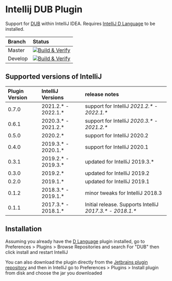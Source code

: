 Intellij DUB Plugin
===================

Support for [DUB](https://code.dlang.org/) within IntelliJ IDEA. Requires [IntelliJ D Language](https://github.com/intellij-dlanguage/intellij-dlanguage) to be installed.

| Branch | Status |
| :--- | :--- |
| Master | [![Build & Verify](https://github.com/intellij-dlanguage/intellij-dub/actions/workflows/gradle.yml/badge.svg?branch=master)](https://github.com/intellij-dlanguage/intellij-dub/actions/workflows/gradle.yml) |
| Develop | [![Build & Verify](https://github.com/intellij-dlanguage/intellij-dub/actions/workflows/gradle.yml/badge.svg?branch=develop)](https://github.com/intellij-dlanguage/intellij-dub/actions/workflows/gradle.yml) |

## Supported versions of IntelliJ

| Plugin Version | IntelliJ Versions | release notes                                              |
| :--- | :--- |:-----------------------------------------------------------|
| 0.7.0 | 2021.2.* - 2022.1.* | support for IntelliJ _2021.2.*_ - _2022.1.*_               |
| 0.6.1 | 2020.3.* - 2021.2.* | support for IntelliJ _2020.3.*_ - _2021.2.*_               |
| 0.5.0 | 2020.2.* | support for IntelliJ 2020.2                                |
| 0.4.0 | 2019.3.* - 2020.1.* | support for IntelliJ 2020.1                                |
| 0.3.1 | 2019.2.* - 2019.3.* | updated for IntelliJ 2019.3.*                              |
| 0.3.0 | 2019.2.* | updated for IntelliJ 2019.2                                |
| 0.2.0 | 2019.1.* | updated for IntelliJ 2019.1                                |
| 0.1.2 | 2018.3.* - 2019.1.* | minor tweaks for IntelliJ 2018.3                           |
| 0.1.1 | 2017.3.* - 2018.1.* | Initial release. Supports IntelliJ _2017.3.*_ - _2018.1.*_ |

## Installation

Assuming you already have the [D Language](https://github.com/intellij-dlanguage/intellij-dlanguage) plugin installed, go to Preferences > Plugins > Browse Repositories and search For "DUB" then click install and restart IntelliJ

You can also download the plugin directly from the [Jetbrains plugin repository](http://plugins.jetbrains.com/plugin/10416-dub) and then in IntelliJ go to Preferences > Plugins > Install plugin from disk and choose the jar you downloaded
